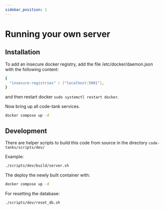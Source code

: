 ```yaml
---
sidebar_position: 1
---
```


# Running your own server

## Installation

To add an insecure docker registry, add the file /etc/docker/daemon.json with the following content:

```bash
{
  "insecure-registries" : ["localhost:5001"],
}
```

and then restart docker `sudo systemctl restart docker`.

Now bring up all code-tank services.

```bash
docker compose up -d
```

## Development

There are helper scripts to build this code from source in the directory `code-tanks/scripts/dev/`

Example:
```bash
./scripts/dev/build/server.sh
```

The deploy the newly built container with:

```bash
docker compose up -d
```


For resetting the database:
```bash
./scripts/dev/reset_db.sh
```

